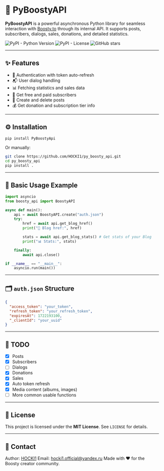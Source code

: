 
# 🚀 PyBoostyAPI

**PyBoostyAPI** is a powerful asynchronous Python library for seamless interaction with [Boosty.to](https://boosty.to) through its internal API. It supports posts, subscribers, dialogs, sales, donations, and detailed statistics.

![PyPI - Python Version](https://img.shields.io/pypi/pyversions/py_boosty_api)
![PyPI - License](https://img.shields.io/pypi/l/PyBoostyApi)
![GitHub stars](https://img.shields.io/github/stars/HOCKI1/py_boosty_api?style=social)

---

## ✨ Features

- 🔐 Authentication with token auto-refresh
- 📬 User dialog handling
- 📊 Fetching statistics and sales data
- 💬 Get free and paid subscribers
- 📝 Create and delete posts
- 💰 Get donation and subscription tier info

---

## ⚙️ Installation

```bash
pip install PyBoostyApi
````

Or manually:

```bash
git clone https://github.com/HOCKI1/py_boosty_api.git
cd py_boosty_api
pip install .
```

---

## 🔧 Basic Usage Example

```python
import asyncio
from boosty_api import BoostyAPI

async def main():
    api = await BoostyAPI.create("auth.json")
    try:
        href = await api.get_blog_href()
        print("🔗 Blog href:", href)

        stats = await api.get_blog_stats() # Get stats of your Blog
        print("📊 Stats:", stats)

    finally:
        await api.close()

if __name__ == "__main__":
    asyncio.run(main())

```

---

## 🗂 `auth.json` Structure

```json
{
  "access_token": "your_token",
  "refresh_token": "your_refresh_token",
  "expiresAt": 1722193100,
  "_clientId": "your_uuid"
}
```

---

## 📌 TODO

* [x] Posts
* [x] Subscribers
* [ ] Dialogs
* [x] Donations
* [x] Sales
* [x] Auto token refresh
* [x] Media content (albums, images)
* [ ] More common usable functions

---

## 📄 License

This project is licensed under the **MIT License**. See `LICENSE` for details.

---

## 🤝 Contact

Author: [HOCKI1](https://github.com/HOCKI1)
Email: [hocki1.official@yandex.ru](mailto:hocki1.official@yandex.ru)
Made with ❤️ for the Boosty creator community.

